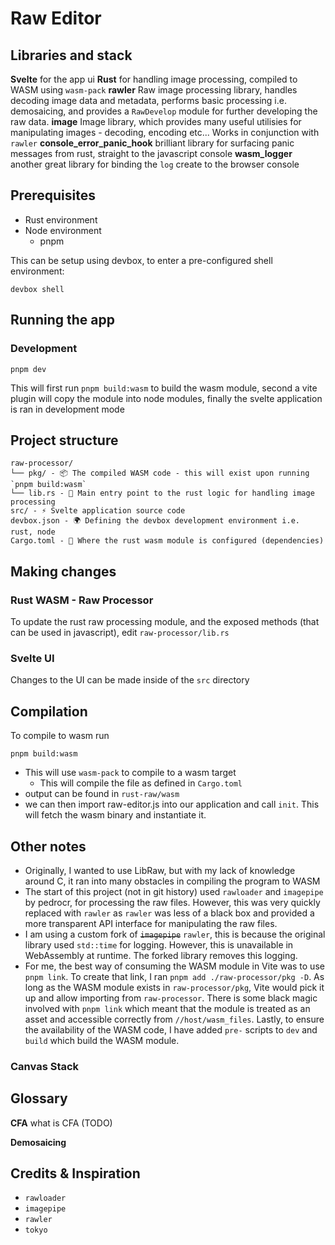 # Raw Editor

## Libraries and stack

**Svelte** for the app ui
**Rust** for handling image processing, compiled to WASM using `wasm-pack`
**rawler** Raw image processing library, handles decoding image data and metadata, performs basic processing i.e. demosaicing, and provides a `RawDevelop` module for further developing the raw data.
**image** Image library, which provides many useful utilisies for manipulating images - decoding, encoding etc... Works in conjunction with `rawler`
**console_error_panic_hook** brilliant library for surfacing panic messages from rust, straight to the javascript console
**wasm_logger** another great library for binding the `log` create to the browser console

## Prerequisites

- Rust environment
- Node environment
  - pnpm

This can be setup using devbox, to enter a pre-configured shell environment:

```
devbox shell
```

## Running the app

### Development

```
pnpm dev
```

This will first run `pnpm build:wasm` to build the wasm module, second a vite plugin will copy the module into node modules, finally the svelte application is ran in development mode

## Project structure

```
raw-processor/
└── pkg/ - 📦 The compiled WASM code - this will exist upon running `pnpm build:wasm`
└── lib.rs - 🦀 Main entry point to the rust logic for handling image processing
src/ - ⚡ Svelte application source code
devbox.json - 🌍 Defining the devbox development environment i.e. rust, node
Cargo.toml - 🦀 Where the rust wasm module is configured (dependencies)
```

## Making changes

### Rust WASM - Raw Processor

To update the rust raw processing module, and the exposed methods (that can be used in javascript), edit `raw-processor/lib.rs`

### Svelte UI

Changes to the UI can be made inside of the `src` directory

## Compilation

To compile to wasm run

```
pnpm build:wasm
```

- This will use `wasm-pack` to compile to a wasm target
  - This will compile the file as defined in `Cargo.toml`
- output can be found in `rust-raw/wasm`
- we can then import raw-editor.js into our application and call `init`. This will fetch the wasm binary and instantiate it.

## Other notes

- Originally, I wanted to use LibRaw, but with my lack of knowledge around C, it ran into many obstacles in compiling the program to WASM
- The start of this project (not in git history) used `rawloader` and `imagepipe` by pedrocr, for processing the raw files. However, this was very quickly replaced with `rawler` as `rawler` was less of a black box and provided a more transparent API interface for manipulating the raw files.
- I am using a custom fork of ~~`imagepipe`~~ `rawler`, this is because the original library used `std::time` for logging. However, this is unavailable in WebAssembly at runtime. The forked library removes this logging.
- For me, the best way of consuming the WASM module in Vite was to use `pnpm link`. To create that link, I ran `pnpm add ./raw-processor/pkg -D`. As long as the WASM module exists in `raw-processor/pkg`, Vite would pick it up and allow importing from `raw-processor`. There is some black magic involved with `pnpm link` which meant that the module is treated as an asset and accessible correctly from `//host/wasm_files`. Lastly, to ensure the availability of the WASM code, I have added `pre-` scripts to `dev` and `build` which build the WASM module.

### Canvas Stack

## Glossary

**CFA**
what is CFA (TODO)

**Demosaicing**

## Credits & Inspiration

- `rawloader`
- `imagepipe`
- `rawler`
- `tokyo`
